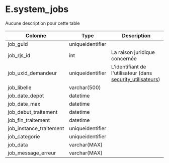 # E.system_jobs

Aucune description pour cette table

Colonne|Type|Description
---|---|---
job_guid|uniqueidentifier|
job_rjs_id|int|La raison juridique concernée 
job_uxid_demandeur|uniqueidentifier|L'identifiant de l'utilisateur (dans [security_utilisateurs](generated_security_utilisateurs.md)) 
job_libelle|varchar(500)|
job_date_depot|datetime|
job_date_max|datetime|
job_debut_traitement|datetime|
job_fin_traitement|datetime|
job_instance_traitement|uniqueidentifier|
job_categorie|uniqueidentifier|
job_data|varchar(MAX)|
job_message_erreur|varchar(MAX)|
